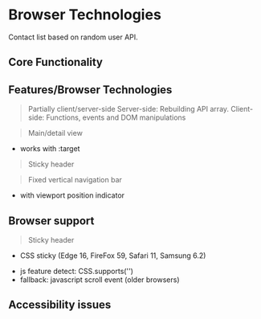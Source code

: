 # Browser Technologies

Contact list based on random user API.

## Core Functionality


## Features/Browser Technologies

> Partially client/server-side
Server-side: Rebuilding API array.
Client-side: Functions, events and DOM manipulations

> Main/detail view
- works with :target

> Sticky header

> Fixed vertical navigation bar
- with viewport position indicator

## Browser support

> Sticky header 
+ CSS sticky (Edge 16, FireFox 59, Safari 11, Samsung 6.2)
- js feature detect: CSS.supports('')
- fallback: javascript scroll event (older browsers)

## Accessibility issues